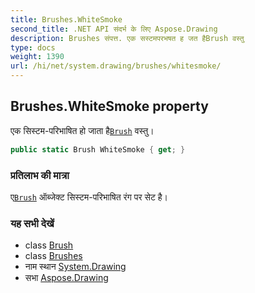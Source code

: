 ```yaml
---
title: Brushes.WhiteSmoke
second_title: .NET API संदर्भ के लिए Aspose.Drawing
description: Brushes संपत्त. एक सस्टमपरभषत ह जत हैBrush वस्तु
type: docs
weight: 1390
url: /hi/net/system.drawing/brushes/whitesmoke/
---
```

## Brushes.WhiteSmoke property

एक सिस्टम-परिभाषित हो जाता है[`Brush`](../../brush/) वस्तु।

```csharp
public static Brush WhiteSmoke { get; }
```

### प्रतिलाभ की मात्रा

ए[`Brush`](../../brush/) ऑब्जेक्ट सिस्टम-परिभाषित रंग पर सेट है।

### यह सभी देखें

* class [Brush](../../brush/)
* class [Brushes](../)
* नाम स्थान [System.Drawing](../../brushes/)
* सभा [Aspose.Drawing](../../../)


